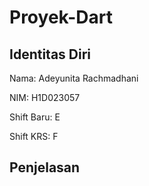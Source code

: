 # Proyek-Dart
## Identitas Diri
Nama: Adeyunita Rachmadhani

NIM: H1D023057

Shift Baru: E

Shift KRS: F

## Penjelasan
